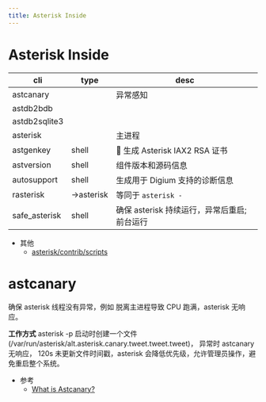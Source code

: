 ```yaml
---
title: Asterisk Inside
---
```


# Asterisk Inside

| cli           | type       | desc                                         |
| ------------- | ---------- | -------------------------------------------- |
| astcanary     |            | 异常感知                                     |
| astdb2bdb     |
| astdb2sqlite3 |
| asterisk      |            | 主进程                                       |
| astgenkey     | shell      |  生成 Asterisk IAX2 RSA 证书                 |
| astversion    | shell      | 组件版本和源码信息                           |
| autosupport   | shell      | 生成用于 Digium 支持的诊断信息               |
| rasterisk     | ->asterisk | 等同于 `asterisk -`                          |
| safe_asterisk | shell      | 确保 asterisk 持续运行，异常后重启; 前台运行 |

- 其他
  - [asterisk/contrib/scripts](https://github.com/asterisk/asterisk/tree/master/contrib/scripts)

# astcanary

确保 asterisk 线程没有异常，例如 脱离主进程导致 CPU 跑满，asterisk 无响应。

**工作方式**
asterisk -p 启动时创建一个文件(/var/run/asterisk/alt.asterisk.canary.tweet.tweet.tweet)，
异常时 astcanary 无响应， 120s 未更新文件时间戳，asterisk 会降低优先级，允许管理员操作，避免重启整个系统。

- 参考
  - [What is Astcanary?](https://asteriskfaqs.org/2010/11/24/asterisk-tips/astcanary.html)

